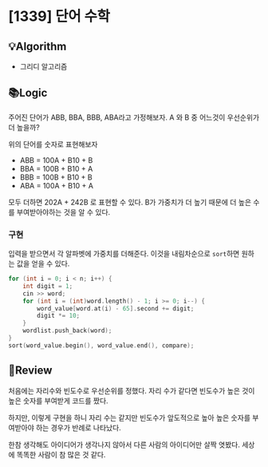 # [1339] 단어 수학
## 💡Algorithm
- 그리디 알고리즘
## 📚Logic
주어진 단어가 ABB, BBA, BBB, ABA라고 가정해보자. A 와 B 중 어느것이 우선순위가 더 높을까?

위의 단어를 숫자로 표현해보자
- ABB = 100A + B10 + B
- BBA = 100B + B10 + A
- BBB = 100B + B10 + B
- ABA = 100A + B10 + A

모두 더하면 202A + 242B 로 표현할 수 있다. B가 가중치가 더 높기 때문에 더 높은 수를 부여받아야하는 것을 알 수 있다.

### 구현
입력을 받으면서 각 알파벳에 가중치를 더해준다. 이것을 내림차순으로 ```sort```하면 원하는 값을 얻을 수 있다.
```c++
for (int i = 0; i < n; i++) {
    int digit = 1;
    cin >> word;
    for (int i = (int)word.length() - 1; i >= 0; i--) {
        word_value[word.at(i) - 65].second += digit;
        digit *= 10;
    }
    wordlist.push_back(word);
}
sort(word_value.begin(), word_value.end(), compare);
```
## 📝Review
처음에는 자리수와 빈도수로 우선순위를 정했다. 자리 수가 같다면 빈도수가 높은 것이 높은 숫자를 부여받게 코드를 짰다.

하지만, 이렇게 구현을 하니 자리 수는 같지만 빈도수가 앞도적으로 높아 높은 숫자를 부여받아야 하는 경우가 반례로 나타났다.

한참 생각해도 아이디어가 생각나지 않아서 다른 사람의 아이디어만 살짝 엿봤다. 세상에 똑똑한 사람이 참 많은 것 같다.
